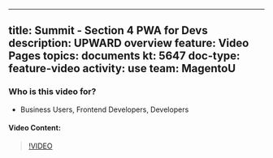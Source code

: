 
---
title: Summit - Section 4 PWA for Devs
description: UPWARD overview
feature: Video Pages
topics: documents
kt: 5647
doc-type: feature-video
activity: use
team: MagentoU
---

### Who is this video for?

* Business Users, Frontend Developers, Developers

#### Video Content:

>[!VIDEO](https://video.tv.adobe.com/v/35718)